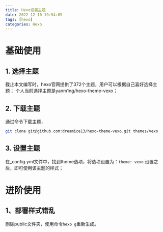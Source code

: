 ```yaml
---
title: Hexo设置主题
date: 2022-12-10 19:54:09
tags: [hexo]
categories: Hexo
---
```


# 基础使用
## 1. 选择主题
截止本文编写时，hexo官网提供了372个主题，用户可以根据自己喜好选择主题；
个人当前选择主题是yanm1ng/hexo-theme-vexo；

## 2. 下载主题
通过命令下载主题，
```bash
git clone git@github.com:dreamice13/hexo-theme-vexo.git themes/vexo
```
## 3. 设置主题
在_config.yml文件中，找到theme选项，将选项设置为：`theme: vexo`
设置之后，即可使用该主题的样式；

# 进阶使用
## 1、部署样式错乱
删除public文件夹，使用命令`hexo g`重新生成。

